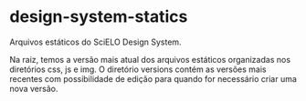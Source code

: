 # design-system-statics

Arquivos estáticos do SciELO Design System.

Na raiz, temos a versão mais atual dos arquivos estáticos organizadas nos diretórios css, js e img.
O diretório versions contém as versões mais recentes com possibilidade de edição para quando for necessário criar uma nova versão.
